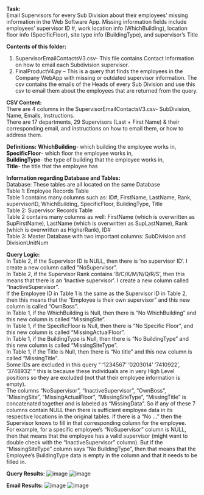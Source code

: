 **Task:**  
Email Supervisors for every Sub Division about their employees’ missing information in the Web Software App. Missing information fields include employees’ supervisor ID #, work location info (WhichBuilding), location floor info (SpecificFloor), site type info (BuildingType), and supervisor’s Title

**Contents of this folder:**
1.	SupervisorEmailContactsV3.csv- This file contains Contact Information on how to email each Subdivision supervisor.
2.	FinalProductV4.py – This is a query that finds the employees in the Company WebApp with missing or outdated supervisor information. The csv contains the emails of the Heads of every Sub Division and use this csv to email them about the employees that are returned from the query.

**CSV Content:** <br />
There are 4 columns in the SupervisorEmailContactsV3.csv- SubDivision, Name, Emails, Instructions. <br />
There are 17 departments, 29 Supervisors (Last + First Name) & their corresponding email, and instructions on how to email them, or how to address them.

**Definitions:** 
**WhichBuilding**- which building the employee works in, <br />
**SpecificFloor**- which floor the employee works in, <br />
**BuildingType**- the type of building that the employee works in, <br />
**Title**- the title that the employee has <br />

**Information regarding Database and Tables:** <br />
Database: These tables are all located on the same Database <br />
Table 1: Employee Records Table <br />
Table 1 contains many columns such as: ID#, FirstName, LastName, Rank, supervisorID, WhichBuilding, SpecificFloor, BuildingType, Title <br />
Table 2: Supervisor Records Table <br />
Table 2 contains many columns as well: FirstName (which is overwritten as SupFirstName), LastName (which is overwritten as SupLastName), Rank (which is overwritten as HigherRank), ID# <br />
Table 3: Master Database with two important columns: SubDivision and DivisionUnitNum <br />

**Query Logic:** <br />
In Table 2, if the Supervisor ID is NULL, then there is ‘no supervisor ID’. I create a new column called “NoSupervisor”. <br />
In Table 2, if the Supervisor Rank contains ‘B/C/K/M/N/Q/R/S’, then this means that there is an ‘Inactive supervisor’. I create a new column called “InactiveSupervisor”. <br />
If the Employee ID in Table 1 is the same as the Supervisor ID in Table 2, then this means that the “Employee is their own supervisor” and this new column is called “OwnBoss”. <br />
In Table 1, if the WhichBuilding is Null, then there is “No WhichBuilding” and this new column is called “MissingSite”. <br />
In Table 1, if the SpecificFloor is Null, then there is “No Specific Floor”, and this new column is called “MissingActualFloor”. <br />
In Table 1, if the BuildingType is Null, then there is “No BuildingType” and this new column is called “MissingSiteType”. <br />
In Table 1, if the Title is Null, then there is “No title” and this new column is called “MissingTitle". <br />
Some IDs are excluded in this query “ ‘1234567’ ‘0203014’ ‘7410922’, ‘3748932’ “ this is because these individuals are in very High Level positions so they are excluded (not that their employee information is empty). <br />
The columns “NoSupervisor”, “InactiveSupervisor”, “OwnBoss”, “MissingSite”, “MissingActualFloor”, “MissingSiteType”, “MissingTitle” is concatenated together and is labeled as “MissingData”. So if any of these 7 columns contain NULL then there is sufficient employee data in its respective locations in the original tables. If there is a “No …” then the Supervisor knows to fill in that corresponding column for the employee. <br />
For example, for a specific employee’s “NoSupervisor” column is NULL, then that means that the employee has a valid supervisor (might want to double check with the “InactiveSupervisor” column). But if the “MissingSiteType” column says “No BuildingType”, then that means that the Employee’s BuildingType data is empty in the column and that it needs to be filled in. <br />

**Query Results:**
![image](https://user-images.githubusercontent.com/66147832/165105995-4d7d49bd-c635-42fa-ab7a-c015acd49aad.png)
![image](https://user-images.githubusercontent.com/66147832/165106556-b94a6459-ba42-4bc1-8c03-24acd064da75.png)


**Email Results:**
 ![image](https://user-images.githubusercontent.com/66147832/165106618-bd0d4e07-df73-475d-a7c1-500bcf2874d4.png)
 ![image](https://user-images.githubusercontent.com/66147832/165106638-60084ce8-374f-4322-85fe-bef05cbc0fba.png)
